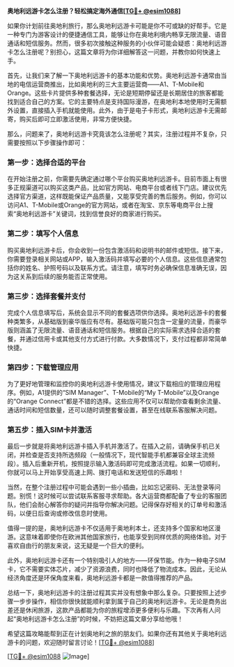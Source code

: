 **奥地利远游卡怎么注册？轻松搞定海外通信[[TG💪+ @esim1088](https://t.me/s/esim1088)]**

如果你计划前往奥地利旅行，那么奥地利远游卡可能是你不可或缺的好帮手。它是一种专门为游客设计的便捷通信工具，能够让你在奥地利境内畅享无限流量、语音通话和短信服务。然而，很多初次接触这种服务的小伙伴可能会疑惑：奥地利远游卡怎么注册呢？别担心，这篇文章将为你详细解答这一问题，并教你如何快速上手。

首先，让我们来了解一下奥地利远游卡的基本功能和优势。奥地利远游卡通常由当地的电信运营商推出，比如奥地利的三大主要运营商——A1、T-Mobile和Orange。这些卡片提供多种套餐选择，无论是短期停留还是长期居住的旅客都能找到适合自己的方案。它的主要特点是支持国际漫游，在奥地利本地使用时无需额外设置，直接插入手机就能使用。此外，由于是电子卡形式，奥地利远游卡无需邮寄，购买后即可立即激活使用，非常方便快捷。

那么，问题来了，奥地利远游卡究竟该怎么注册呢？其实，注册过程并不复杂，只需要按照以下步骤操作即可：

### 第一步：选择合适的平台

在开始注册之前，你需要先确定通过哪个平台购买奥地利远游卡。目前市面上有很多正规渠道可以购买这类产品，比如官方网站、电商平台或者线下门店。建议优先选择官方渠道，这样既能保证产品质量，又能享受完善的售后服务。例如，你可以访问A1、T-Mobile或Orange的官方网站，或者在淘宝、京东等电商平台上搜索“奥地利远游卡”关键词，找到信誉良好的商家进行购买。

### 第二步：填写个人信息

购买奥地利远游卡后，你会收到一份包含激活码和说明书的邮件或短信。接下来，你需要登录相关网站或APP，输入激活码并填写必要的个人信息。这些信息通常包括你的姓名、护照号码以及联系方式。请注意，填写时务必确保信息准确无误，因为这关系到后续的服务能否正常使用。

### 第三步：选择套餐并支付

完成个人信息填写后，系统会显示不同的套餐选项供你选择。奥地利远游卡的套餐种类繁多，从基础版到豪华版应有尽有。基础版可能只包含一定量的流量，而豪华版则涵盖了无限流量、语音通话和短信服务。根据自己的实际需求选择合适的套餐，并通过信用卡或其他支付方式进行付款。大多数情况下，支付过程都非常简单快捷。

### 第四步：下载管理应用

为了更好地管理和监控你的奥地利远游卡使用情况，建议下载相应的管理应用程序。例如，A1提供的“SIM Manager”、T-Mobile的“My T-Mobile”以及Orange的“Orange Connect”都是不错的选择。这些应用不仅可以帮助你查看剩余流量、通话时间和短信数量，还可以随时调整套餐设置，甚至在线联系客服解决问题。

### 第五步：插入SIM卡并激活

最后一步就是将奥地利远游卡插入手机并激活了。在插入之前，请确保手机已关闭，并检查是否支持所选频段（一般情况下，现代智能手机都兼容全球主流频段）。插入后重新开机，按照提示输入激活码即可完成激活流程。如果一切顺利，你就可以马上开始享受高速上网、拨打电话和发送短信的乐趣啦！

当然，在整个注册过程中可能会遇到一些小插曲，比如忘记密码、无法登录等问题。别慌！这时候可以尝试联系客服寻求帮助。各大运营商都配备了专业的客服团队，他们会耐心解答你的疑问并指导你解决问题。记得保存好相关的订单号和激活码，以便日后查询或修改信息时使用。

值得一提的是，奥地利远游卡不仅适用于奥地利本土，还支持多个国家和地区漫游。这意味着即使你在欧洲其他国家旅行，也能享受到同样优质的网络体验。对于喜欢自由行的朋友来说，这无疑是一个巨大的便利。

此外，奥地利远游卡还有一个特别吸引人的地方——环保节能。作为一种电子SIM卡，它不需要实体芯片，减少了资源浪费，同时也降低了物流成本。因此，无论从经济角度还是环保角度来看，奥地利远游卡都是一款值得推荐的产品。

总结一下，奥地利远游卡的注册过程其实并没有想象中那么复杂。只要按照上述步骤一步步操作，相信你很快就能顺利拿到属于自己的奥地利远游卡。无论是商务出差还是休闲旅游，这款产品都能为你的旅程增添更多便利与乐趣。下次再有人问起“奥地利远游卡怎么注册”的时候，不妨把这篇文章分享给他哦！

希望这篇攻略能帮到正在计划奥地利之旅的朋友们。如果你还有其他关于奥地利远游卡的问题，欢迎随时留言讨论！[[TG💪+ @esim1088](https://t.me/s/esim1088)] 

[[TG💪+ @esim1088](https://t.me/s/esim1088) ![Image](https://i.postimg.cc/4NQfJmqS/Snipaste-2025-05-13-00-14-12.png)]